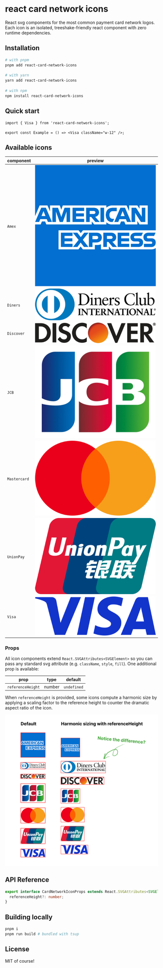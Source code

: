 # react card network icons

React svg components for the most common payment card network logos. Each icon is an isolated, treeshake-friendly react component with zero runtime dependencies.

## Installation

```sh
# with pnpm
pnpm add react-card-network-icons

# with yarn
yarn add react-card-network-icons

# with npm
npm install react-card-network-icons
```

## Quick start

```tsx
import { Visa } from 'react-card-network-icons';

export const Example = () => <Visa className="w-12" />;
```

## Available icons

| component    | preview                                    |
| ------------ | ------------------------------------------ |
| `Amex`       | ![Amex logo](./meta/amex.webp)             |
| `Diners`     | ![Diners logo](./meta/diners.webp)         |
| `Discover`   | ![Discover logo](./meta/discover.webp)     |
| `JCB`        | ![JCB logo](./meta/jcb.webp)               |
| `Mastercard` | ![Mastercard logo](./meta/mastercard.webp) |
| `UnionPay`   | ![UnionPay logo](./meta/union-pay.webp)    |
| `Visa`       | ![Visa logo](./meta/visa.webp)             |

### Props

All icon components extend `React.SVGAttributes<SVGElement>` so you can pass any standard svg attribute (e.g. `className`, `style`, `fill`). One additional prop is available:

| prop              | type   | default     |
| ----------------- | ------ | ----------- |
| `referenceHeight` | number | `undefined` |

When `referenceHeight` is provided, some icons compute a harmonic size by applying a scaling factor to the reference height to counter the dramatic aspect ratio of the icon.

![Reference height](./meta/example.webp)

## API Reference

```ts
export interface CardNetworkIconProps extends React.SVGAttributes<SVGElement> {
  referenceHeight?: number;
}
```

## Building locally

```sh
pnpm i
pnpm run build # bundled with tsup
```

## License

MIT of course!
